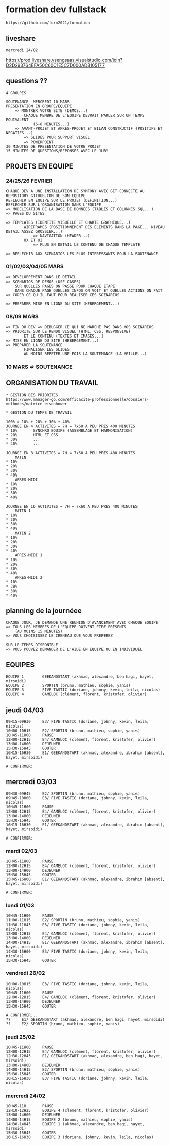 # formation dev fullstack

    https://github.com/form2021/formation

## liveshare

    mercredi 24/02

https://prod.liveshare.vsengsaas.visualstudio.com/join?D2D293764EFA50C60C1E5C7D000ADB105177

## questions ??

    4 GROUPES

    SOUTENANCE  MERCREDI 10 MARS
    PRESENTATION EN GROUPE/EQUIPE
        => MONTRER VOTRE SITE (DEMOS...)
            CHAQUE MEMBRE DE L'EQUIPE DEVRAIT PARLER SUR UN TEMPS EQUIVALENT 
                (6-8 MINUTES...)
        => AVANT-PROJET ET APRES-PROJET ET BILAN CONSTRUCTIF (POSITIFS ET NEGATIFS...)
            => SLIDES POUR SUPPORT VISUEL   
            => POWERPOINT
    30 MINUTES DE PRESENTATION DE VOTRE PROJET
    15 MINUTES DE QUESTIONS/REPONSES AVEC LE JURY


## PROJETS EN EQUIPE

### 24/25/26        FEVRIER

    CHAQUE DEV A UNE INSTALLATION DE SYMFONY AVEC GIT CONNECTE AU REPOSITORY GITHUB.COM DE SON EQUIPE
    REFLECHIR EN EQUIPE SUR LE PROJET (DEFINITION...)
    REFLECHIR SUR L'ORGANISATION DANS L'EQUIPE
    => MODELISATION DE LA BASE DE DONNEES (TABLES ET COLONNES SQL...)
    => PAGES DU SITES

    => TEMPLATES (IDENTITE VISUELLE ET CHARTE GRAPHIQUE...)
            WIREFRAMES (POSITIONNEMENT DES ELEMENTS DANS LA PAGE... NIVEAU DETAIL ASSEZ GROSSIER...)
                => NAVIGATION (HEADER...)
            UX ET UI
                => PLUS EN DETAIL LE CONTENU DE CHAQUE TEMPLATE

    => REFLECHIR AUX SCENARIOS LES PLUS INTERESSANTS POUR LA SOUTENANCE

### 01/02/03/04/05  MARS

    => DEVELOPPEMENT DANS LE DETAIL
    => SCENARIOS DE DEMOS (USE CASES)
        SUR QUELLES PAGES ON PASSE POUR CHAQUE ETAPE
        DANS CHAQUE PAGE QUELLES INFOS ON VOIT ET QUELLES ACTIONS ON FAIT
    => CODER CE QU'IL FAUT POUR REALISER CES SCENARIOS

    => PREPARER MISE EN LIGNE DU SITE (HEBERGEMENT...)

### 08/09           MARS

    => FIN DU DEV => DEBUGGER CE QUI NE MARCHE PAS DANS VOS SCENARIOS
    => PRIORITE SUR LE RENDU VISUEL (HTML, CSS, RESPONSIVE) 
            ET LE CONTENU (TEXTES ET IMAGES...)
    => MISE EN LIGNE DU SITE (HEBERGEMENT...)
    => PREPARER LA SOUTENANCE
            FINALISER LES SLIDES
            AU MOINS REPETER UNE FOIS LA SOUTENANCE (LA VEILLE...)

### 10              MARS    => SOUTENANCE


## ORGANISATION DU TRAVAIL

    * GESTION DES PRIORITES
    https://www.manager-go.com/efficacite-professionnelle/dossiers-methodes/matrice-eisenhower

    * GESTION DU TEMPS DE TRAVAIL
    
    100% = 10% + 20% + 30% + 40%
    JOURNEE EN 4 ACTIVITES = 7H = 7x60 A PEU PRES 400 MINUTES
    * 10%       SYNCHRO EQUIPE (ASSEMBLAGE ET HARMONISATION)
    * 20%       HTML ET CSS
    * 30%       ...
    * 40%       ...

    JOURNEE EN 8 ACTIVITES = 7H = 7x60 A PEU PRES 400 MINUTES
        MATIN
    * 10%
    * 20%
    * 30%
    * 40%
        APRES-MIDI
    * 10%
    * 20%
    * 30%
    * 40%

    JOURNEE EN 16 ACTIVITES = 7H = 7x60 A PEU PRES 400 MINUTES
        MATIN 1
    * 10%
    * 20%
    * 30%
    * 40%
        MATIN 2
    * 10%
    * 20%
    * 30%
    * 40%
        APRES-MIDI 1
    * 10%
    * 20%
    * 30%
    * 40%
        APRES-MIDI 2
    * 10%
    * 20%
    * 30%
    * 40%

## planning de la journéee

    CHAQUE JOUR, JE DEMANDE UNE REUNION D'AVANCEMENT AVEC CHAQUE EQUIPE
    => TOUS LES MEMBRES DE L'EQUIPE DOIVENT ETRE PRESENTS
        (AU MOINS 15 MINUTES)
    => VOUS CHOISISSEZ LE CRENEAU QUE VOUS PREFEREZ

    SUR LE TEMPS DISPONIBLE
    => VOUS POUVEZ DEMANDER DE L'AIDE EN EQUIPE OU EN INDIVIDUEL

## EQUIPES

    EQUIPE 1        GEEKANDSTART (akhmad, alexandre, ben hagi, hayet, mirsoidi)
    EQUIPE 2        SPORTIN (bruno, mathieu, sophie, yanis)
    EQUIPE 3        FIVE TASTIC (doriane, johnny, kevin, leila, nicolas)
    EQUIPE 4        GAMELOC (clément, florent, kristofer, olivier)

## jeudi 04/03

    09H15-09H30     E3/ FIVE TASTIC (doriane, johnny, kevin, leila, nicolas)
    10H00-10H15     E2/ SPORTIN (bruno, mathieu, sophie, yanis)
    10H45-11H00     PAUSE
    12H00-12H15     E4/ GAMELOC (clément, florent, kristofer, olivier)
    13H00-14H00     DEJEUNER
    15H30-15H45     GOUTER
    16H15-16H30     E1/ GEEKANDSTART (akhmad, alexandre, ibrahim [absent], hayet, mirsoidi)

    A CONFIRMER:

## mercredi 03/03

    09H30-09H45     E2/ SPORTIN (bruno, mathieu, sophie, yanis)
    09H45-10H00     E3/ FIVE TASTIC (doriane, johnny, kevin, leila, nicolas)
    10H45-11H00     PAUSE
    12H00-12H15     E4/ GAMELOC (clément, florent, kristofer, olivier)
    13H00-14H00     DEJEUNER
    15H30-15H45     GOUTER
    16H15-16H30     E1/ GEEKANDSTART (akhmad, alexandre, ibrahim [absent], hayet, mirsoidi)

    A CONFIRMER:

### mardi 02/03

    10H45-11H00     PAUSE
    12H00-12H15     E4/ GAMELOC (clément, florent, kristofer, olivier)
    13H00-14H00     DEJEUNER
    15H30-15H45     GOUTER
    15H45-16H00     E1/ GEEKANDSTART (akhmad, alexandre, ibrahim [absent], hayet, mirsoidi)

    A CONFIRMER:


### lundi 01/03

    10H45-11H00     PAUSE
    11H00-11H15     E2/ SPORTIN (bruno, mathieu, sophie, yanis)
    11H30-11H45     E3/ FIVE TASTIC (doriane, johnny, kevin, leila, nicolas)
    12H00-12H15     E4/ GAMELOC (clément, florent, kristofer, olivier)
    13H00-14H00     DEJEUNER
    14H00-14H15     E1/ GEEKANDSTART (akhmad, alexandre, ibrahim [absent], hayet, mirsoidi)
    14H30-15H00     E3/ FIVE TASTIC (doriane, johnny, kevin, leila, nicolas)
    15H30-15H45     GOUTER

### vendredi 26/02

    10H00-10H15     E3/ FIVE TASTIC (doriane, johnny, kevin, leila, nicolas)
    10H45-11H00     PAUSE
    12H00-12H15     E4/ GAMELOC (clément, florent, kristofer, olivier)
    13H00-14H00     DEJEUNER
    15H30-15H45     GOUTER

    A CONFIRMER...
    ??     E1/ GEEKANDSTART (akhmad, alexandre, ben hagi, hayet, mirsoidi)
    ??     E2/ SPORTIN (bruno, mathieu, sophie, yanis)

### jeudi 25/02

    10H45-11H00     PAUSE
    12H00-12H15     E4/ GAMELOC (clément, florent, kristofer, olivier)
    12H30-12H45     E1/ GEEKANDSTART (akhmad, alexandre, ben hagi, hayet, mirsoidi)
    13H00-14H00     DEJEUNER
    14H00-14H15     E2/ SPORTIN (bruno, mathieu, sophie, yanis)
    15H30-15H45     GOUTER
    16H15-16H30     E3/ FIVE TASTIC (doriane, johnny, kevin, leila, nicolas)


### mercredi 24/02

    10H45-11H       PAUSE
    12H10-12H25     EQUIPE 4 (clément, florent, kristofer, olivier)
    13H00-14H00     DEJEUNER
    14H00-14H15     EQUIPE 2 (bruno, mathieu, sophie, yanis)
    14H30-14H45     EQUIPE 1 (akhmad, alexandre, ben hagi, hayet, mirsoidi)
    15H30-15H45     GOUTER
    16H15-16H30     EQUIPE 3 (doriane, johnny, kevin, leila, nicolas)



